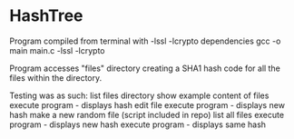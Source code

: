 # HashTree

Program compiled from terminal with -lssl -lcrypto dependencies
  gcc -o main main.c -lssl -lcrypto
  
Program accesses "files" directory creating a SHA1 hash code for all the files within the directory.

Testing was as such:
  list files directory
  show example content of files
  execute program - displays hash
  edit file
  execute program - displays new hash
  make a new random file (script included in repo)
  list all files
  execute program - displays new hash
  execute program - displays same hash
